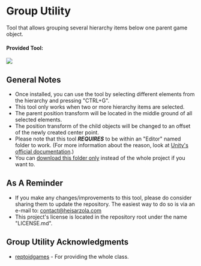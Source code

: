 # Group Utility
Tool that allows grouping several hierarchy items below one parent game object.

#### Provided Tool:
![](https://github.com/heisarzola/Unity-Development-Tools/blob/master/Tools/Editor/Group%20Utility/Group%20Utility.gif)

## General Notes

* Once installed, you can use the tool by selecting different elements from the hierarchy and pressing "CTRL+G".
* This tool only works when two or more hierarchy items are selected.
* The parent position transform will be located in the middle ground of all selected elements.
* The position transform of the child objects will be changed to an offset of the newly created center point.
* Please note that this tool ***REQUIRES*** to be within an "Editor" named folder to work. (For more information about the reason, look at [Unity's official documentation](https://docs.unity3d.com/560/Documentation/Manual/SpecialFolders.html).)
* You can [download this folder only](https://minhaskamal.github.io/DownGit/#/home?url=https://github.com/heisarzola/Unity-Development-Tools/tree/master/Tools/Editor/Group%20Utility) instead of the whole project if you want to.

## As A Reminder 
* If you make any changes/improvements to this tool, please do consider sharing them to update the repository. The easiest way to do so is via an e-mail to: contact@heisarzola.com
* This project's license is located in the repository root under the name "LICENSE.md".

## Group Utility Acknowledgments

* [reptoidgames](http://www.reptoidgames.com/goodies/GroupUtility.cs) - For providing the whole class.